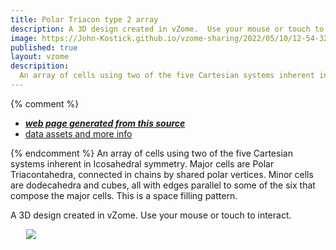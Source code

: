 ```yaml
---
title: Polar Triacon type 2 array
description: A 3D design created in vZome.  Use your mouse or touch to interact.
image: https://John-Kostick.github.io/vzome-sharing/2022/05/10/12-54-32-Polar-Triacon-type-2-array/Polar-Triacon-type-2-array.png
published: true
layout: vzome
descripition:
  An array of cells using two of the five Cartesian systems inherent in Icosahedral symmetry.
---
```


{% comment %}
 - [***web page generated from this source***](<https://John-Kostick.github.io/vzome-sharing/2022/05/10/Polar-Triacon-type-2-array-12-54-32.html>)
 - [data assets and more info](<https://github.com/John-Kostick/vzome-sharing/tree/main/2022/05/10/12-54-32-Polar-Triacon-type-2-array/>)
 
{% endcomment %}
  An array of cells using two of the five Cartesian systems inherent in Icosahedral symmetry.  Major cells are Polar Triacontahedra, connected in chains by shared polar vertices.  Minor cells are dodecahedra and cubes, all with edges parallel to some of the six that compose the major cells.  This is a space filling pattern.  

A 3D design created in vZome.  Use your mouse or touch to interact.

<vzome-viewer style="width: 87%; height: 60vh; margin: 5%"
       src="https://John-Kostick.github.io/vzome-sharing/2022/05/10/12-54-32-Polar-Triacon-type-2-array/Polar-Triacon-type-2-array.vZome" >
  <img src="https://John-Kostick.github.io/vzome-sharing/2022/05/10/12-54-32-Polar-Triacon-type-2-array/Polar-Triacon-type-2-array.png" />
</vzome-viewer>
